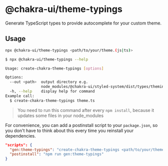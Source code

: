 # @chakra-ui/theme-typings

Generate TypeScript types to provide autocomplete for your custom theme.

## Usage

```sh
npx @chakra-ui/theme-typings <path/to/your/theme.(js|ts)>
```

```sh
$ npx @chakra-ui/theme-typings --help

Usage: create-chakra-theme-typings [options]

Options:
  --out <path>  output directory e.g.
                node_modules/@chakra-ui/styled-system/dist/types/theming.types.d.ts
  -h, --help    display help for command
Example call:
  $ create-chakra-theme-typings theme.ts
```

> You need to run this command after every `npm install`, because it updates
> some files in your node_modules

For convenience, you can add a postinstall script to your `package.json`, so you
don't have to think about this every time you reinstall your dependencies.

```json title="package.json"
"scripts": {
  "gen:theme-typings": "create-chakra-theme-typings <path/to/your/theme.(js|ts)>",
  "postinstall": "npm run gen:theme-typings"
}
```
